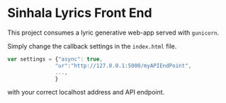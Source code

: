 # Sinhala Lyrics Front End

This project consumes a lyric generative web-app served with ``gunicorn``.

Simply change the callback settings in the `index.html` file.

 ```js
var settings = {"async": true,
                "ur":"http://127.0.0.1:5000/myAPIEndPoint",
                ...,
                }
```
with your correct localhost address and API endpoint.
